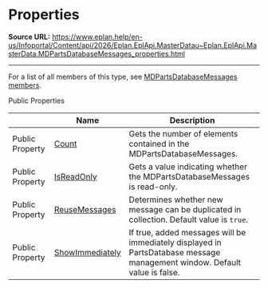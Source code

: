 # Properties

**Source URL:** https://www.eplan.help/en-us/Infoportal/Content/api/2026/Eplan.EplApi.MasterDatau~Eplan.EplApi.MasterData.MDPartsDatabaseMessages_properties.html

---

For a list of all members of this type, see [MDPartsDatabaseMessages members](Eplan.EplApi.MasterDatau~Eplan.EplApi.MasterData.MDPartsDatabaseMessages_members.html).

Public Properties

|  | Name | Description |
| --- | --- | --- |
| Public Property | [Count](Eplan.EplApi.MasterDatau~Eplan.EplApi.MasterData.MDPartsDatabaseMessages~Count.html) | Gets the number of elements contained in the MDPartsDatabaseMessages. |
| Public Property | [IsReadOnly](Eplan.EplApi.MasterDatau~Eplan.EplApi.MasterData.MDPartsDatabaseMessages~IsReadOnly.html) | Gets a value indicating whether the MDPartsDatabaseMessages is read-only. |
| Public Property | [ReuseMessages](Eplan.EplApi.MasterDatau~Eplan.EplApi.MasterData.MDPartsDatabaseMessages~ReuseMessages.html) | Determines whether new message can be duplicated in collection. Default value is `true`. |
| Public Property | [ShowImmediately](Eplan.EplApi.MasterDatau~Eplan.EplApi.MasterData.MDPartsDatabaseMessages~ShowImmediately.html) | If true, added messages will be immediately displayed in PartsDatabase message management window. Default value is false. |



